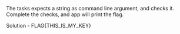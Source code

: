 The tasks expects a string as command line argument, and checks it. Complete the checks, and app will print the flag.

Solution - FLAG{THIS_IS_MY_KEY}